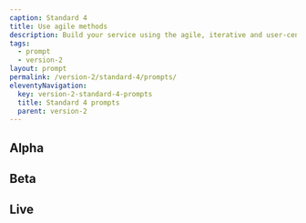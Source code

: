 ```yaml
---
caption: Standard 4
title: Use agile methods
description: Build your service using the agile, iterative and user-centred methods set out in the manual.
tags:
  - prompt
  - version-2
layout: prompt
permalink: /version-2/standard-4/prompts/
eleventyNavigation:
  key: version-2-standard-4-prompts
  title: Standard 4 prompts
  parent: version-2
---
```


## Alpha

## Beta

## Live
